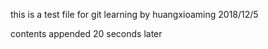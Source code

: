 this is a test file for git learning
by huangxioaming
2018/12/5

contents appended 20 seconds later
